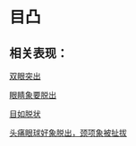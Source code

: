 # 目凸## 相关表现：[双眼突出](https://www.gmzyjc.com/search/result?wd=双眼突出)[眼睛象要脱出](https://www.gmzyjc.com/search/result?wd=眼睛象要脱出)[目如脱状](https://www.gmzyjc.com/search/result?wd=目如脱状)[头痛眼球好象脱出，颈项象被扯拔](https://www.gmzyjc.com/search/result?wd=头痛眼球好象脱出，颈项象被扯拔)